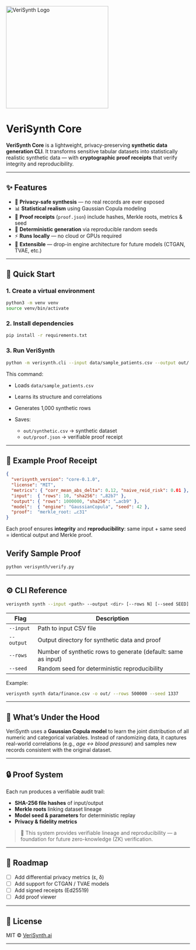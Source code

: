 <img src="https://github.com/user-attachments/assets/7e845625-51e1-4839-ac5a-3a34c8115d4f" alt="VeriSynth Logo" width="280"/>

# VeriSynth Core

**VeriSynth Core** is a lightweight, privacy-preserving **synthetic data generation CLI**.
It transforms sensitive tabular datasets into statistically realistic synthetic data — with **cryptographic proof receipts** that verify integrity and reproducibility.

---

## ✨ Features

* 🔐 **Privacy-safe synthesis** — no real records are ever exposed
* 📊 **Statistical realism** using Gaussian Copula modeling
* 🧾 **Proof receipts** (`proof.json`) include hashes, Merkle roots, metrics & seed
* 🧠 **Deterministic generation** via reproducible random seeds
* ⚡ **Runs locally** — no cloud or GPUs required
* 🧩 **Extensible** — drop-in engine architecture for future models (CTGAN, TVAE, etc.)

---

## 🧰 Quick Start

### 1. Create a virtual environment

```bash
python3 -m venv venv
source venv/bin/activate
```

### 2. Install dependencies

```bash
pip install -r requirements.txt
```

### 3. Run VeriSynth

```bash
python -m verisynth.cli --input data/sample_patients.csv --output out/ --rows 1000
```

This command:

* Loads `data/sample_patients.csv`
* Learns its structure and correlations
* Generates 1,000 synthetic rows
* Saves:

  * `out/synthetic.csv` → synthetic dataset
  * `out/proof.json` → verifiable proof receipt

---

## 🧾 Example Proof Receipt

```json
{
  "verisynth_version": "core-0.1.0",
  "license": "MIT",
  "metrics": { "corr_mean_abs_delta": 0.12, "naive_reid_risk": 0.01 },
  "input":  { "rows": 10, "sha256": "…82b7" },
  "output": { "rows": 1000000, "sha256": "…acb9" },
  "model":  { "engine": "GaussianCopula", "seed": 42 },
  "proof":  "merkle_root: …c31"
}
```

Each proof ensures **integrity** and **reproducibility**:
same input + same seed = identical output and Merkle proof.

## Verify Sample Proof
```bash
python verisynth/verify.py
```

---

## ⚙️ CLI Reference

```bash
verisynth synth --input <path> --output <dir> [--rows N] [--seed SEED]
```

| Flag       | Description                                                   |
| ---------- | ------------------------------------------------------------- |
| `--input`  | Path to input CSV file                                        |
| `--output` | Output directory for synthetic data and proof                 |
| `--rows`   | Number of synthetic rows to generate (default: same as input) |
| `--seed`   | Random seed for deterministic reproducibility                 |

Example:

```bash
verisynth synth data/finance.csv -o out/ --rows 500000 --seed 1337
```

---

## 🔬 What’s Under the Hood

VeriSynth uses a **Gaussian Copula model** to learn the joint distribution of all numeric and categorical variables.
Instead of randomizing data, it captures real-world correlations (e.g., *age ↔ blood pressure*) and samples new records consistent with the original dataset.

---

## 🔒 Proof System

Each run produces a verifiable audit trail:

* **SHA-256 file hashes** of input/output
* **Merkle roots** linking dataset lineage
* **Model seed & parameters** for deterministic replay
* **Privacy & fidelity metrics**

> 🧩 This system provides verifiable lineage and reproducibility — a foundation for future zero-knowledge (ZK) verification.

---

## 🧠 Roadmap

* [ ] Add differential privacy metrics (ε, δ)
* [ ] Add support for CTGAN / TVAE models
* [ ] Add signed receipts (Ed25519)
* [ ] Add proof viewer

---

## 📜 License

MIT © [VeriSynth.ai](https://verisynth.ai)

---
